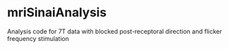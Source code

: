 # mriSinaiAnalysis
Analysis code for 7T data with blocked post-receptoral direction and flicker frequency stimulation
